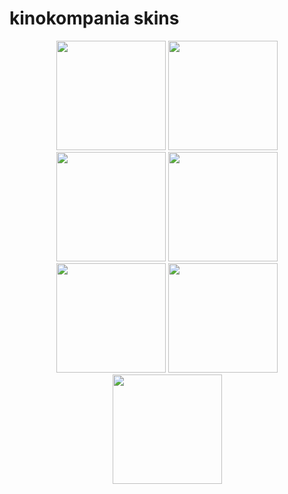 # kinokompania skins



<p align="center">
<a href="column.md">
       <img src="https://a.ppy.sh/10143155"
       width="175"
       height="175"></a>
<a href="mellowskies.md">
<img src="https://a.ppy.sh/11132582"
       width="175"
       height="175"></a>
<a href="frankovv.md">
<img src="https://a.ppy.sh/13090928"
       width="175"
       height="175"></a>
<a href="villix.md">
<img src="https://a.ppy.sh/12739835"
       width="175"
       height="175"></a>
<a href="alexite.md">
<img src="https://a.ppy.sh/10742637"
       width="175"
       height="175"></a>
<a href="pyzo.md">
<img src="https://a.ppy.sh/14245185"
       width="175"
       height="175"></a>
<a href="rintivius.md">
<img src="https://a.ppy.sh/12570345"
       width="175"
       height="175"></a>
</p>
